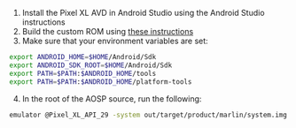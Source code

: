 1. Install the Pixel XL AVD in Android Studio using the Android Studio instructions
2. Build the custom ROM using [these instructions](https://github.com/ksefcovic/CYBR4580/blob/master/CompileEverything.md)
3. Make sure that your environment variables are set:
```bash
export ANDROID_HOME=$HOME/Android/Sdk
export ANDROID_SDK_ROOT=$HOME/Android/Sdk
export PATH=$PATH:$ANDROID_HOME/tools
export PATH=$PATH:$ANDROID_HOME/platform-tools
```
4. In the root of the AOSP source, run the following:
```bash
emulator @Pixel_XL_API_29 -system out/target/product/marlin/system.img -ramdisk out/target/product/marlin/ramdisk.img -logcat *:v
```

